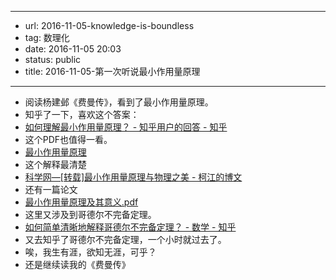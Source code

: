 - --
- url: 2016-11-05-knowledge-is-boundless
- tag: 数理化
- date: 2016-11-05 20:03
- status: public
- title: 2016-11-05-第一次听说最小作用量原理
- --
- 阅读杨建邺《费曼传》，看到了最小作用量原理。
- 知乎了一下，喜欢这个答案：
- [如何理解最小作用量原理？ - 知乎用户的回答 - 知乎](https://www.zhihu.com/question/26435474/answer/115096370)
- 这个PDF也值得一看。
- [最小作用量原理](http://web.math.sinica.edu.tw/math_media/d351/35102.pdf)
- 这个解释最清楚
- [科学网—[转载]最小作用量原理与物理之美 - 柯江的博文](http://blog.sciencenet.cn/blog-727616-666272.html)
- 还有一篇论文
- [最小作用量原理及其意义.pdf](file:///Volumes/My%20Book/Chrome%20New%20Downloads/%E6%9C%80%E5%B0%8F%E4%BD%9C%E7%94%A8%E9%87%8F%E5%8E%9F%E7%90%86%E5%8F%8A%E5%85%B6%E6%84%8F%E4%B9%89.pdf)
- 这里又涉及到哥德尔不完备定理。
- [如何简单清晰地解释哥德尔不完备定理？ - 数学 - 知乎](https://www.zhihu.com/question/27528796)
- 又去知乎了哥德尔不完备定理，一个小时就过去了。
- 唉，我生有涯，欲知无涯，可乎？
- 还是继续读我的《费曼传》

